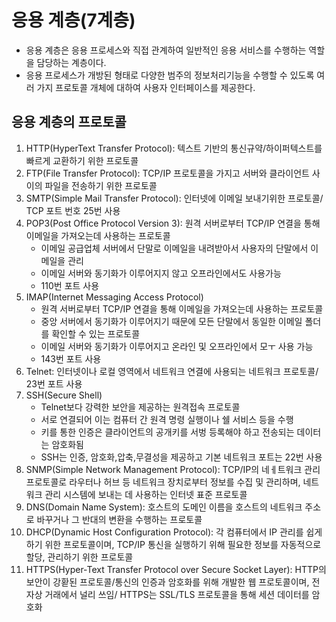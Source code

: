 # 응용 계층(7계층)
* 응용 계층은 응용 프로세스와 직접 관계하여 일반적인 응용 서비스를 수행하는 역할을 담당하는 계층이다.
* 응용 프로세스가 개방된 형태로 다양한 범주의 정보처리기능을 수행할 수 있도록 여러 가지 프로토콜 개체에 대하여 사용자 인터페이스를 제공한다.

## 응용 계층의 프로토콜
1. HTTP(HyperText Transfer Protocol): 텍스트 기반의 통신규약/하이퍼텍스트를 빠르게 교환하기 위한 프로토콜
2. FTP(File Transfer Protocol): TCP/IP 프로토콜을 가지고 서버와 클라이언트 사이의 파일을 전송하기 위한 프로토콜
3. SMTP(Simple Mail Transfer Protocol): 인터넷에 이메일 보내기위한 프로토콜/ TCP 포트 번호 25번 사용
4. POP3(Post Office Protocol Version 3): 원격 서버로부터 TCP/IP 연결을 통해 이메일을 가져오는데 사용하는 프로토콜
    * 이메일 공급업체 서버에서 단말로 이메일을 내려받아서 사용자의 단말에서 이메일을 관리
    * 이메일 서버와 동기화가 이루어지지 않고 오프라인에서도 사용가능
    * 110번 포트 사용
5. IMAP(Internet Messaging Access Protocol)
   * 원격 서버로부터 TCP/IP 연결을 통해 이메일을 가져오는데 사용하는 프로토콜
   * 중앙 서버에서 동기화가 이루어지기 때문에 모든 단말에서 동일한 이메일 폴더를 확인할 수 있는 프로토콜
   * 이메일 서버와 동기화가 이루어지고 온라인 및 오프라인에서 모ㅜ 사용 가능
   * 143번 포트 사용
6. Telnet: 인터넷이나 로컬 영역에서 네트워크 연결에 사용되는 네트워크 프로토콜/ 23번 포트 사용
7. SSH(Secure Shell)
   * Telnet보다 강력한 보안을 제공하는 원격접속 프로토콜
   * 서로 연결되어 이는 컴퓨터 간 원격 명령 실행이나 쉘 서비스 등을 수행
   * 키를 통한 인증은 클라이언트의 공개키를 서벙 등록해야 하고 전송되는 데이터는 암호화됨
   * SSH는 인증, 암호화,압축,무결성을 제공하고 기본 네트워크 포트는 22번 사용
8. SNMP(Simple Network Management Protocol): TCP/IP의 네ㅔ트워크 관리 프로토콜로 라우터나 허브 등 네트워크 장치로부터 정보를 수집 및 관리하며, 네트워크 관리 시스템에 보내는 데 사용하는 인터넷 표준 프로토콜
9. DNS(Domain Name System): 호스트의 도메인 이름을 호스트의 네트워크 주소로 바꾸거나 그 반대의 변환을 수행하는 프로토콜
10. DHCP(Dynamic Host Configuration Protocol): 각 컴퓨터에서 IP 관리를 쉽게 하기 위한 프로토콜이며, TCP/IP 통신을 실행하기 위해 필요한 정보를 자동적으로 할당, 관리하기 위한 프로토콜
11. HTTPS(Hyper-Text Transfer Protocol over Secure Socket Layer): HTTP의 보안이 강홛된 프로토콜/통신의 인증과 암호화를 위해 개발한 웹 프로토콜이며, 전자상 거래에서 널리 쓰임/ HTTPS는 SSL/TLS 프로토콜을 통해 세션 데이터를 암호화

